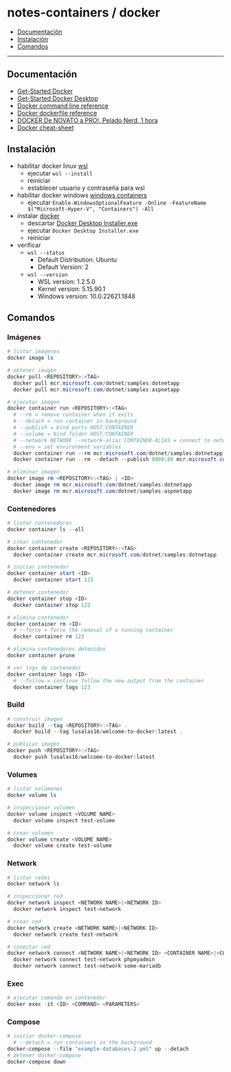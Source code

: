 # notes-containers / docker

- [Documentación](#documentación)
- [Instalación](#instalación)
- [Comandos](#comandos)

---

## Documentación

- [Get-Started Docker](https://docs.docker.com/get-started/)
- [Get-Started Docker Desktop](https://docs.docker.com/get-started/hands-on-overview)
- [Docker command line reference](https://docs.docker.com/engine/reference/commandline/cli/)
- [Docker dockerfile reference](https://docs.docker.com/engine/reference/builder/)
- [DOCKER De NOVATO a PRO!, Pelado Nerd, 1 hora](https://www.youtube.com/watch?v=CV_Uf3Dq-EU)
- [Docker cheat-sheet](https://devtalles.com/files/docker-cheat-sheet.pdf)

## Instalación

- habilitar docker linux [wsl](https://learn.microsoft.com/en-us/windows/wsl/install)
  - ejecutar `wsl --install`
  - reiniciar
  - establecer usuario y contraseña para wsl
- habilitar docker windows [windows containers](https://learn.microsoft.com/en-us/virtualization/windowscontainers/quick-start/set-up-environment)
  - ejecutar `Enable-WindowsOptionalFeature -Online -FeatureName $("Microsoft-Hyper-V", "Containers") -All`
- instalar [docker](https://docs.docker.com/desktop/install/windows-install)
  - descartar [Docker Desktop Installer.exe](https://desktop.docker.com/win/main/amd64/Docker%20Desktop%20Installer.exe)
  - ejecutar `Docker Desktop Installer.exe`
  - reiniciar
- verificar
  - `wsl --status`
    - Default Distribution: Ubuntu
    - Default Version: 2
  - `wsl --version`
    - WSL version: 1.2.5.0
    - Kernel version: 5.15.90.1
    - Windows version: 10.0.22621.1848

## Comandos

### Imágenes

```powershell
# listar imágenes
docker image ls

# obtener imagen
docker pull <REPOSITORY>:<TAG>
  docker pull mcr.microsoft.com/dotnet/samples:dotnetapp
  docker pull mcr.microsoft.com/dotnet/samples:aspnetapp

# ejecutar imagen
docker container run <REPOSITORY>:<TAG>
  # --rm = remove container when it exits
  # --detach = run container in background
  # --publish = bind ports HOST:CONTAINER
  # --volume = bind folder HOST:CONTAINER
  # --network NETWORK --network-alias CONTAINER-ALIAS = connect to network
  # --env = set environment variables
  docker container run --rm mcr.microsoft.com/dotnet/samples:dotnetapp
  docker container run --rm --detach --publish 8000:80 mcr.microsoft.com/dotnet/samples:aspnetapp

# eliminar imagen
docker image rm <REPOSITORY>:<TAG> | <ID>
  docker image rm mcr.microsoft.com/dotnet/samples:dotnetapp
  docker image rm mcr.microsoft.com/dotnet/samples:aspnetapp

```

### Contenedores

```powershell
# listar contenedores
docker container ls --all

# crear contenedor
docker container create <REPOSITORY>:<TAG>
  docker container create mcr.microsoft.com/dotnet/samples:dotnetapp

# iniciar contenedor
docker container start <ID>
  docker container start 123

# detener contenedor
docker container stop <ID>
  docker container stop 123

# elimina contenedor
docker container rm <ID>
  # --force = force the removal of a running container
  docker container rm 123

# elimina contenedores detenidos
docker container prune

# ver logs de contenedor
docker container logs <ID>
  # --follow = continue follow the new output from the container
  docker container logs 123
```

### Build

```powershell
# construir imagen
docker build --tag <REPOSITORY>:<TAG> .
  docker build --tag lusalas16/welcome-to-docker:latest .

# publicar imagen
docker push <REPOSITORY>:<TAG>
  docker push lusalas16/welcome-to-docker:latest
```

### Volumes

```powershell
# listar volúmenes
docker volume ls

# inspeccionar volumen
docker volume inspect <VOLUME NAME>
  docker volume inspect test-volume

# crear volumen
docker volume create <VOLUME NAME>
  docker volume create test-volume
```

### Network

```powershell
# listar redes
docker network ls

# inspeccionar red
docker network inspect <NETWORK NAME>|<NETWORK ID>
  docker network inspect test-network

# crear red
docker network create <NETWORK NAME>|<NETWORK ID>
  docker network create test-network

# conectar red
docker network connect <NETWORK NAME>|<NETWORK ID> <CONTAINER NAME>|<CONTAINER ID>
  docker network connect test-network phpmyadmin
  docker network connect test-network some-mariadb
```

### Exec

```powershell
# ejecutar comando en contenedor
docker exec -it <ID> <COMMAND> <PARAMETERS>
```

### Compose

```powershell
# iniciar docker-compose
  # --detach = run containers in the background
docker-compose --file "example-databases-2.yml" up --detach
# detener docker-compose
docker-compose down
```
